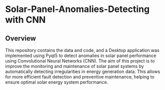 # Solar-Panel-Anomalies-Detecting with CNN

## Overview

This repository contains the data and code, and a Desktop application was implemented using Pyqt5 to detect anomalies in solar panel performance using Convolutional Neural Networks (CNN). The aim of this project is to improve the monitoring and maintenance of solar panel systems by automatically detecting irregularities in energy generation data. This allows for more efficient fault detection and preventive maintenance, helping to ensure optimal solar energy system performance.
